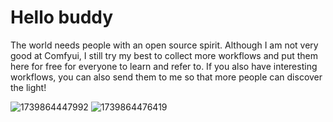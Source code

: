 # Hello buddy
The world needs people with an open source spirit. Although I am not very good at Comfyui, I still try my best to collect more workflows and put them here for free for everyone to learn and refer to. If you also have interesting workflows, you can also send them to me so that more people can discover the light!

![1739864447992](https://github.com/user-attachments/assets/8858b25f-0dd8-4cd3-922c-6abcf334ffcc) ![1739864476419](https://github.com/user-attachments/assets/b3793828-12cd-4f9e-b11f-14beb33c9b99)

